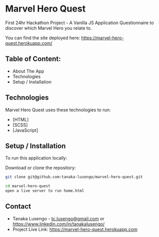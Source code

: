 # Marvel Hero Quest
First 24hr Hackathon Project - A Vanilla JS Application Questionnaire to discover which Marvel Hero you relate to.

You can find the site deployed here: https://marvel-hero-quest.herokuapp.com/

## Table of Content:
- About The App
- Technologies
- Setup / Installation 

## Technologies

Marvel Hero Quest uses these technologies to run:

- [HTML]
- [SCSS]
- [JavaScript]

## Setup / Installation

To run this application locally:

Download or clone the repository: 
```sh
git clone git@github.com:tanaka-lusengo/marvel-hero-quest.git
```

```sh
cd marvel-hero-quest
open a live server to run home.html
```

## Contact
- Tanaka Lusengo - tc.lusengo@gmail.com or https://www.linkedin.com/in/tanakalusengo/
- Project Live Link: https://marvel-hero-quest.herokuapp.com
